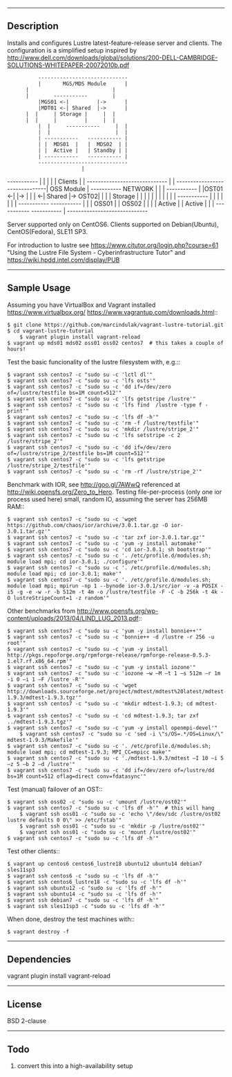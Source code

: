 -----------
Description
-----------

Installs and configures Lustre latest-feature-release server and clients.
The configuration is a simplified setup inspired by
http://www.dell.com/downloads/global/solutions/200-DELL-CAMBRIDGE-SOLUTIONS-WHITEPAPER-20072010b.pdf
     
              -----------------------------
              |       MGS/MDS Module      |
	      |                           |
	      |        -----------        |
              |MGS01 <-|         |->      |
              |MDT01 <-| Shared  |->      |
	      |  |     | Storage |     |  |
	      |  |     |         |     |  |
              |  |     -----------     |  |
              |  |                     |  |
              | -----------   ----------- |
              | |  MDS01  |   |  MDS02  | |
              | |  Active |   | Standby | |
              | -----------   ----------- |
              -----------------------------
                            | 
  -----------               |
  |         |               |
  | Clients |               |                -----------------------------
  |         | -------------------------------|        OSS Module         | 
  -----------	         NETWORK 	     |                           |
					     |        -----------        |
					     |OST01 <-|         |->      |
					     |  |   <-| Shared  |-> OST02| 
					     |  |     | Storage |     |  |
					     |  |     |         |     |  |
					     |  |     -----------     |  |
					     |  |                     |  |
					     | -----------   ----------- |
					     | |  OSS01  |   |  OSS02  | |
					     | |  Active |   |  Active | |
					     | -----------   ----------- |
					     -----------------------------

Server supported only on CentOS6.
Clients supported on Debian(Ubuntu), CentOS(Fedora), SLE11 SP3.

For introduction to lustre see https://www.citutor.org/login.php?course=61
"Using the Lustre File System - Cyberinfrastructure Tutor"
and https://wiki.hpdd.intel.com/display/PUB

------------
Sample Usage
------------

Assuming you have VirtualBox and Vagrant installed
https://www.virtualbox.org/ https://www.vagrantup.com/downloads.html::

	$ git clone https://github.com/marcindulak/vagrant-lustre-tutorial.git
	$ cd vagrant-lustre-tutorial
        $ vagrant plugin install vagrant-reload
	$ vagrant up mds01 mds02 oss01 oss02 centos7  # this takes a couple of hours!

Test the basic funcionality of the lustre filesystem with, e.g.::

	$ vagrant ssh centos7 -c "sudo su -c 'lctl dl'"
	$ vagrant ssh centos7 -c "sudo su -c 'lfs osts'"
	$ vagrant ssh centos7 -c "sudo su -c 'dd if=/dev/zero of=/lustre/testfile bs=1M count=512'"
	$ vagrant ssh centos7 -c "sudo su -c 'lfs getstripe /lustre'"
	$ vagrant ssh centos7 -c "sudo su -c 'lfs find  /lustre -type f -print'"
	$ vagrant ssh centos7 -c "sudo su -c 'lfs df -h'"
	$ vagrant ssh centos7 -c "sudo su -c 'rm -f /lustre/testfile'"
	$ vagrant ssh centos7 -c "sudo su -c 'mkdir /lustre/stripe_2'"
	$ vagrant ssh centos7 -c "sudo su -c 'lfs setstripe -c 2 /lustre/stripe_2'"
	$ vagrant ssh centos7 -c "sudo su -c 'dd if=/dev/zero of=/lustre/stripe_2/testfile bs=1M count=512'"
	$ vagrant ssh centos7 -c "sudo su -c 'lfs getstripe /lustre/stripe_2/testfile'"
	$ vagrant ssh centos7 -c "sudo su -c 'rm -rf /lustre/stripe_2'"

Benchmark with IOR, see http://goo.gl/7AWwQ referenced at http://wiki.opensfs.org/Zero_to_Hero.
Testing file-per-process (only one ior process used here) small, random IO, assuming the server has 256MB RAM::

	$ vagrant ssh centos7 -c "sudo su -c 'wget https://github.com/chaos/ior/archive/3.0.1.tar.gz -O ior-3.0.1.tar.gz'"
	$ vagrant ssh centos7 -c "sudo su -c 'tar zxf ior-3.0.1.tar.gz'"
	$ vagrant ssh centos7 -c "sudo su -c 'yum -y install automake'"
	$ vagrant ssh centos7 -c "sudo su -c 'cd ior-3.0.1; sh bootstrap'"
	$ vagrant ssh centos7 -c "sudo su -c '. /etc/profile.d/modules.sh; module load mpi; cd ior-3.0.1; ./configure'"
	$ vagrant ssh centos7 -c "sudo su -c '. /etc/profile.d/modules.sh; module load mpi; cd ior-3.0.1; make'"
	$ vagrant ssh centos7 -c "sudo su -c '. /etc/profile.d/modules.sh; module load mpi; mpirun -np 1 --bynode ior-3.0.1/src/ior -v -a POSIX -i5 -g -e -w -r -b 512m -t 4m -o /lustre/testfile -F -C -b 256k -t 4k -O lustreStripeCount=1 -z random'"

Other benchmarks from http://www.opensfs.org/wp-content/uploads/2013/04/LIND_LUG_2013.pdf::

	$ vagrant ssh centos7 -c "sudo su -c 'yum -y install bonnie++'"
	$ vagrant ssh centos7 -c "sudo su -c 'bonnie++ -d /lustre -r 256 -u root'"
	$ vagrant ssh centos7 -c "sudo su -c 'yum -y install http://pkgs.repoforge.org/rpmforge-release/rpmforge-release-0.5.3-1.el7.rf.x86_64.rpm'"
	$ vagrant ssh centos7 -c "sudo su -c 'yum -y install iozone'"
	$ vagrant ssh centos7 -c "sudo su -c 'iozone –w –M –t 1 –s 512m –r 1m -i 0 –i 1 –F /lustre -R'"
	$ vagrant ssh centos7 -c "sudo su -c 'wget http://downloads.sourceforge.net/project/mdtest/mdtest%20latest/mdtest-1.9.3/mdtest-1.9.3.tgz'"
	$ vagrant ssh centos7 -c "sudo su -c 'mkdir mdtest-1.9.3; cd mdtest-1.9.3'"
	$ vagrant ssh centos7 -c "sudo su -c 'cd mdtest-1.9.3; tar zxf ../mdtest-1.9.3.tgz'"
	$ vagrant ssh centos7 -c "sudo su -c 'yum -y install openmpi-devel'"
        $ vagrant ssh centos7 -c "sudo su -c 'sed -i \"s/OS=.*/OS=Linux/\" mdtest-1.9.3/Makefile'"
	$ vagrant ssh centos7 -c "sudo su -c '. /etc/profile.d/modules.sh; module load mpi; cd mdtest-1.9.3; MPI_CC=mpicc make'"
	$ vagrant ssh centos7 -c "sudo su -c './mdtest-1.9.3/mdtest –I 10 –i 5 –z 5 –b 2 –d /lustre'"
	$ vagrant ssh centos7 -c "sudo su -c 'dd if=/dev/zero of=/lustre/dd bs=1M count=512 oflag=direct conv=fdatasync'"

Test (manual) failover of an OST::

	$ vagrant ssh oss02 -c "sudo su -c 'umount /lustre/ost02'"
	$ vagrant ssh centos7 -c "sudo su -c 'lfs df -h'"  # this will hang
        $ vagrant ssh oss01 -c "sudo su -c 'echo \"/dev/sdc /lustre/ost02 lustre defaults 0 0\" >> /etc/fstab'"
        $ vagrant ssh oss01 -c "sudo su -c 'mkdir -p /lustre/ost02'"
        $ vagrant ssh oss01 -c "sudo su -c 'mount /lustre/ost02'"
	$ vagrant ssh centos7 -c "sudo su -c 'lfs df -h'"

Test other clients::

	$ vagrant up centos6 centos6_lustre18 ubuntu12 ubuntu14 debian7 sles11sp3
	$ vagrant ssh centos6 -c "sudo su -c 'lfs df -h'"
	$ vagrant ssh centos6_lustre18 -c "sudo su -c 'lfs df -h'"
	$ vagrant ssh ubuntu12 -c "sudo su -c 'lfs df -h'"
	$ vagrant ssh ubuntu14 -c "sudo su -c 'lfs df -h'"
	$ vagrant ssh debian7 -c "sudo su -c 'lfs df -h'"
	$ vagrant ssh sles11sp3 -c "sudo su -c 'lfs df -h'"

When done, destroy the test machines with::

	$ vagrant destroy -f


------------
Dependencies
------------

vagrant plugin install vagrant-reload


-------
License
-------

BSD 2-clause


----
Todo
----

1. convert this into a high-availability setup
